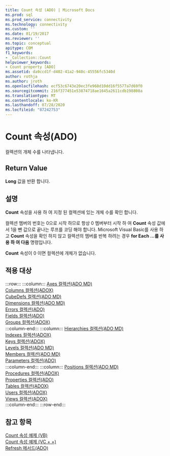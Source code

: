 ```yaml
---
title: Count 속성 (ADO) | Microsoft Docs
ms.prod: sql
ms.prod_service: connectivity
ms.technology: connectivity
ms.custom: ''
ms.date: 01/19/2017
ms.reviewer: ''
ms.topic: conceptual
apitype: COM
f1_keywords:
- _Collection::Count
helpviewer_keywords:
- Count property [ADO]
ms.assetid: da9ccd1f-d402-41a2-940c-45556fc5340d
author: rothja
ms.author: jroth
ms.openlocfilehash: ecf53c6743e20ec3fe960d10dd16f5577a7d69f0
ms.sourcegitcommit: 216f377451e53874718ae1645a2611cdb198808a
ms.translationtype: MT
ms.contentlocale: ko-KR
ms.lasthandoff: 07/28/2020
ms.locfileid: "87242753"
---
```

# <a name="count-property-ado"></a>Count 속성(ADO)
컬렉션의 개체 수를 나타냅니다.  
  
## <a name="return-value"></a>Return Value  
 **Long** 값을 반환 합니다.  
  
## <a name="remarks"></a>설명  
 **Count** 속성을 사용 하 여 지정 된 컬렉션에 있는 개체 수를 확인 합니다.  
  
 컬렉션 멤버의 번호는 0으로 시작 하므로 항상 0 멤버부터 시작 하 여 **Count** 속성 값에서 1을 뺀 값으로 끝나는 루프를 코딩 해야 합니다. Microsoft Visual Basic를 사용 하 고 **Count** 속성을 확인 하지 않고 컬렉션의 멤버를 반복 하려는 경우 **for Each ...를 사용 하 여 다음** 명령입니다.  
  
 **Count** 속성이 0 이면 컬렉션에 개체가 없습니다.  
  
## <a name="applies-to"></a>적용 대상  

:::row:::
    :::column:::
        [Axes 컬렉션(ADO MD)](../../../ado/reference/ado-md-api/axes-collection-ado-md.md)  
        [Columns 컬렉션(ADOX)](../../../ado/reference/adox-api/columns-collection-adox.md)  
        [CubeDefs 컬렉션(ADO MD)](../../../ado/reference/ado-md-api/cubedefs-collection-ado-md.md)  
        [Dimensions 컬렉션(ADO MD)](../../../ado/reference/ado-md-api/dimensions-collection-ado-md.md)  
        [Errors 컬렉션(ADO)](../../../ado/reference/ado-api/errors-collection-ado.md)  
        [Fields 컬렉션(ADO)](../../../ado/reference/ado-api/fields-collection-ado.md)  
        [Groups 컬렉션(ADOX)](../../../ado/reference/adox-api/groups-collection-adox.md)  
    :::column-end:::
    :::column:::
        [Hierarchies 컬렉션(ADO MD)](../../../ado/reference/ado-md-api/hierarchies-collection-ado-md.md)  
        [Indexes 컬렉션(ADOX)](../../../ado/reference/adox-api/indexes-collection-adox.md)  
        [Keys 컬렉션(ADOX)](../../../ado/reference/adox-api/keys-collection-adox.md)  
        [Levels 컬렉션(ADO MD)](../../../ado/reference/ado-md-api/levels-collection-ado-md.md)  
        [Members 컬렉션(ADO MD)](../../../ado/reference/ado-md-api/members-collection-ado-md.md)  
        [Parameters 컬렉션(ADO)](../../../ado/reference/ado-api/parameters-collection-ado.md)  
    :::column-end:::
    :::column:::
        [Positions 컬렉션(ADO MD)](../../../ado/reference/ado-md-api/positions-collection-ado-md.md)  
        [Procedures 컬렉션(ADOX)](../../../ado/reference/adox-api/procedures-collection-adox.md)  
        [Properties 컬렉션(ADO)](../../../ado/reference/ado-api/properties-collection-ado.md)  
        [Tables 컬렉션(ADOX)](../../../ado/reference/adox-api/tables-collection-adox.md)  
        [Users 컬렉션(ADOX)](../../../ado/reference/adox-api/users-collection-adox.md)  
        [Views 컬렉션(ADOX)](../../../ado/reference/adox-api/views-collection-adox.md)  
    :::column-end:::
:::row-end:::

## <a name="see-also"></a>참고 항목  
 [Count 속성 예제 (VB)](../../../ado/reference/ado-api/count-property-example-vb.md)   
 [Count 속성 예제 (VC + +)](../../../ado/reference/ado-api/count-property-example-vc.md)   
 [Refresh 메서드(ADO)](../../../ado/reference/ado-api/refresh-method-ado.md)
